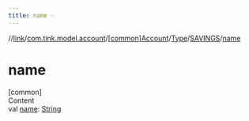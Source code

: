 ```yaml
---
title: name -
---
```

//[link](../../../../index.md)/[com.tink.model.account](../../../index.md)/[[common]Account](../../index.md)/[Type](../index.md)/[SAVINGS](index.md)/[name](name.md)



# name  
[common]  
Content  
val [name](name.md): [String](https://kotlinlang.org/api/latest/jvm/stdlib/kotlin/-string/index.html)  



